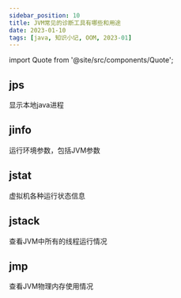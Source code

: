 ```yaml
---
sidebar_position: 10
title: JVM常见的诊断工具有哪些和用途
date: 2023-01-10
tags: [java, 知识小记, OOM, 2023-01]
---
```


import Quote from '@site/src/components/Quote';

> <Quote></Quote>

## jps
显示本地java进程
## jinfo
运行环境参数，包括JVM参数
## jstat
虚拟机各种运行状态信息
## jstack
查看JVM中所有的线程运行情况
## jmp
查看JVM物理内存使用情况
